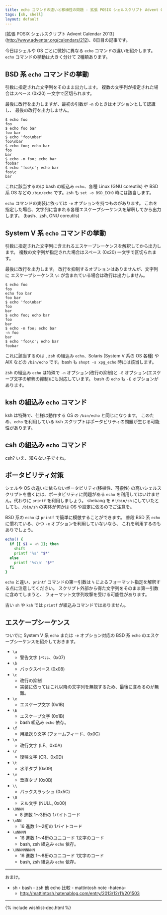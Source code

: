```yaml
---
title: echo コマンドの違いと移植性の問題 - 拡張 POSIX シェルスクリプト Advent Calendar 2013
tags: [sh, shell]
layout: default
---
```


[拡張 POSIX シェルスクリプト Advent Calendar 2013]
(http://www.adventar.org/calendars/212)、8日目の記事です。

今日はシェルや OS ごとに微妙に異なる `echo` コマンドの違いを紹介します。
`echo` コマンドの挙動は大きく分けて 2種類あります。

BSD 系 `echo` コマンドの挙動
----------------------------------------------------------------------

引数に指定された文字列をそのまま出力します。
複数の文字列が指定された場合はスペース (0x20) 一文字で区切られます。

最後に改行を出力しますが、最初の引数が `-n` のときはオプションとして認識し、
最後の改行を出力しません。

``` console
$ echo foo
foo
$ echo foo bar
foo bar
$ echo 'foo\nbar'
foo\nbar
$ echo foo; echo bar
foo
bar
$ echo -n foo; echo bar
foobar
$ echo 'foo\c'; echo bar
foo\c
bar
```

これに該当するのは bash の組込み `echo`、各種 Linux (GNU coreutils) や
BSD 系 OS などの `/bin/echo` です。zsh も `set -o BSD_ECHO` 時には該当します。

`echo` コマンドの実装に依っては `-e` オプションを持つものがあります。
これを指定した場合、文字列に含まれる各種エスケープシーケンスを解釈してから出力します。
(bash、zsh, GNU coreutils)

System V 系 `echo` コマンドの挙動
----------------------------------------------------------------------

引数に指定された文字列に含まれるエスケープシーケンスを解釈してから出力します。
複数の文字列が指定された場合はスペース (0x20) 一文字で区切られます。

最後に改行を出力します。
改行を抑制するオプションはありませんが、文字列に
エスケープシーケンス `\c` が含まれている場合は改行は出力しません。

``` console
$ echo foo
foo
echo foo bar
foo bar
$ echo 'foo\nbar'
foo
bar
$ echo foo; echo bar
foo
bar
$ echo -n foo; echo bar
-n foo
bar
$ echo 'foo\c'; echo bar
foobar
```

これに該当するのは , zsh の組込み `echo`、Solaris (System V 系の OS 各種)
や AIX などの `/bin/echo` です。bash も `shopt -s xpg_echo` 時には該当します。

zsh の組込み `echo` は特殊で `-n` オプション(改行の抑制)と
`-E` オプション(エスケープ文字の解釈の抑制)にも対応しています。
bash の `echo` も `-E` オプションがあります。

ksh の組込み `echo` コマンド
----------------------------------------------------------------------

ksh は特殊で、仕様は動作する OS の `/bin/echo` と同じになります。
このため、`echo` を利用している ksh スクリプトはポータビリティの問題が生じる可能性があります。

csh の組込み `echo` コマンド
----------------------------------------------------------------------

csh? いえ、知らない子ですね。

ポータビリティ対策
----------------------------------------------------------------------

シェルや OS の違いに依らないポータビリティ(移植性、可搬性)
の高いシェルスクリプトを書くには、ポータビリティに問題がある
`echo` を利用してはいけません。代わりに `printf` を利用しましょう。
shebang を `#!/bin/sh` にしていたとしても、`/bin/sh` の実体が何かは
OS や設定に依るのでご注意を。

BSD 系の `echo` は `printf` で簡単に模倣することができます。
普段 BSD 系 `echo` に慣れている、かつ `-e` オプションを利用していないなら、
これを利用するのもありでしょう。

``` sh
echo() {
  if [[ $1 = -n ]]; then
    shift
    printf '%s' "$*"
  else
    printf '%s\n' "$*"
  fi
}
```

`echo` と違い、`printf` コマンドの第一引数は `%`
によるフォーマット指定を解釈する点に注意してください。
スクリプト外部から得た文字列をそのまま第一引数に含めてしまうと、
フォーマット文字列攻撃を受ける可能性があります。

古い `sh` や `ksh` では `printf` が組込みコマンドではありません。

エスケープシーケンス
----------------------------------------------------------------------

ついでに System V 系 `echo` または `-e` オプション対応の BSD 系 `echo`
のエスケープシーケンスを紹介しておきます。

  * `\a`
    * 警告文字 (ベル、0x07)
  * `\b`
    * バックスペース (0x08)
  * `\c`
    * 改行の抑制
    * 実装に依ってはこれ以降の文字列を無視するため、最後に含めるのが無難。
  * `\e`
    * エスケープ文字 (0x1B)
  * `\E`
    * エスケープ文字 (0x1B)
    * bash 組込み `echo` 依存。
  * `\f`
    * 用紙送り文字 (フォームフィード、0x0C)
  * `\n`
    * 改行文字 (LF、0x0A)
  * `\r`
    * 復帰文字 (CR、0x0D)
  * `\t`
    * 水平タブ (0x09)
  * `\v`
    * 垂直タブ (0x0B)
  * `\\`
    * バックスラッシュ (0x5C)
  * `\0`
    * ヌル文字 (NULL, 0x00)
  * `\0NNN`
    * 8 進数 1〜3桁の 1バイトコード
  * `\xNN`
    * 16 進数 1〜2桁の 1バイトコード
  * `\uNNNN`
    * 16 進数 1〜4桁のユニコード 1文字のコード
    * bash, zsh 組込み `echo` 依存。
  * `\UNNNNNNNN`
    * 16 進数 1〜8桁のユニコード 1文字のコード
    * bash, zsh 組込み `echo` 依存。

* * *

おまけ。

  * sh・bash・zsh 他 echo 比較 - mattintosh note -hatena-
    * http://mattintosh.hatenablog.com/entry/2013/12/11/201503

* * *

{% include wishlist-dec.html %}

